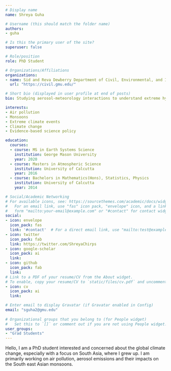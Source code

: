 ```yaml
---
# Display name
name: Shreya Guha

# Username (this should match the folder name)
authors:
- guha

# Is this the primary user of the site?
superuser: false

# Role/position
role: PhD Student

# Organizations/Affiliations
organizations:
- name: Sid and Reva Dewberry Department of Civil, Environmental, and Infrastructure Engineering
  url: "https://civil.gmu.edu/"

# Short bio (displayed in user profile at end of posts)
bio: Studying aerosol-meteorology interactions to understand extreme hydrometeorological events over South Asia

interests:
- Air pollution
- Monsoons
- Extreme climate events
- Climate change
- Evidence-based science policy

education:
  courses:
  - course: MS in Earth Systems Science
    institution: George Mason University
    year: 2020
  - course: Masters in Atmospheric Science
    institution: University of Calcutta
    year: 2016
  - course: Bachelors in Mathematics(Hons), Statistics, Physics
    institution: University of Calcutta
    year: 2014

# Social/Academic Networking
# For available icons, see: https://sourcethemes.com/academic/docs/widgets/#icons
#   For an email link, use "fas" icon pack, "envelope" icon, and a link in the
#   form "mailto:your-email@example.com" or "#contact" for contact widget.
social:
- icon: envelope
  icon_pack: fas
  link: '#contact'  # For a direct email link, use "mailto:test@example.org".
- icon: twitter
  icon_pack: fab
  link: https://twitter.com/ShreyaChirps
- icon: google-scholar
  icon_pack: ai
  link: 
- icon: github
  icon_pack: fab
  link:
# Link to a PDF of your resume/CV from the About widget.
# To enable, copy your resume/CV to `static/files/cv.pdf` and uncomment the lines below.  
- icon: cv
  icon_pack: ai
  link: 

# Enter email to display Gravatar (if Gravatar enabled in Config)
email: "sguha2@gmu.edu"
  
# Organizational groups that you belong to (for People widget)
#   Set this to `[]` or comment out if you are not using People widget.  
user_groups:
- "Grad Students"
---
```


Hello, I am a PhD student interested and concerned about the global climate change, especially with a focus on South Asia, where I grew up. I am primarily working on air pollution, aerosol emissions and their impacts on the South east Asian monsoons.
